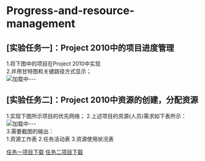 # Progress-and-resource-management
## [实验任务一]：Project 2010中的项目进度管理
1.将下图中的项目在Project 2010中实现<br>
2.并用甘特图和关键路径方式显示；<br>
![加载中---](https://github.com/meetquestion/Progress-and-resource-management/edit/master/1.jpg)<br>
## [实验任务二]：Project 2010中资源的创建，分配资源
1.实现下图所示项目的优先网络；
2.上述项目的资源(人员)需求如下表所示：<br>
![加载中---](https://github.com/meetquestion/Progress-and-resource-management/edit/master/2.jpg)<br>
3.需要截图的输出：<br>
1.资源工作表
2.任务活动表
3.资源使用状况表 

[任务一项目下载](https://github.com/meetquestion/Progress-and-resource-management/blob/master/项目2任务1.docx)
[任务二项目下载](https://github.com/meetquestion/Progress-and-resource-management/blob/master/项目2任务2.docx)
